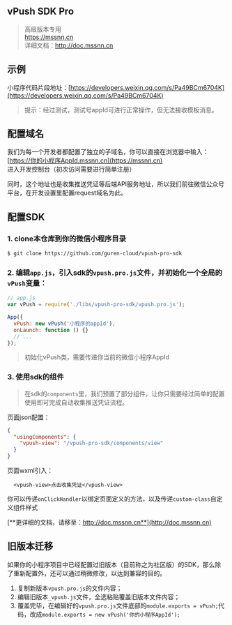 ## vPush SDK Pro

> 高级版本专用    
> https://mssnn.cn    
> 详细文档：http://doc.mssnn.cn

## 示例
小程序代码片段地址：[https://developers.weixin.qq.com/s/Pa49BCm6704K](https://developers.weixin.qq.com/s/Pa49BCm6704K)    
> 提示：经过测试，测试号appId可进行正常操作，但无法接收模板消息。

## 配置域名
我们为每一个开发者都配置了独立的子域名，你可以直接在浏览器中输入：
[https://你的小程序AppId.mssnn.cn](https://mssnn.cn)    
进入开发控制台（初次访问需要进行简单注册）    

同时，这个地址也是收集推送凭证等后端API服务地址，所以我们前往微信公众号平台，在开发设置里配置request域名为此。

## 配置SDK

### 1. clone本仓库到你的微信小程序目录
``` bash
$ git clone https://github.com/guren-cloud/vpush-pro-sdk
```

### 2. 编辑`app.js`，引入sdk的`vpush.pro.js`文件，并初始化一个全局的`vPush`变量：

``` js
// app.js
var vPush = require('./libs/vpush-pro-sdk/vpush.pro.js');

App({
  vPush: new vPush('小程序的appId'),
  onLaunch: function () {}
  // ...
});
```

> 初始化vPush类，需要传递你当前的微信小程序AppId

### 3. 使用sdk的组件
> 在sdk的`components`里，我们预置了部分组件，让你只需要经过简单的配置使用即可完成自动收集推送凭证流程。

页面json配置：
``` json
{
  "usingComponents": {
    "vpush-view": "/vpush-pro-sdk/components/view"
  }
}
```

页面wxml引入：
``` wxml
  <vpush-view>点击收集凭证</vpush-view>
```

你可以传递`onClickHandler`以绑定页面定义的方法，以及传递`custom-class`自定义组件样式

[**更详细的文档，请移至：http://doc.mssnn.cn**](http://doc.mssnn.cn)


## 旧版本迁移
如果你的小程序项目中已经配置过旧版本（目前称之为社区版）的SDK，那么除了重新配置外，还可以通过稍微修改，以达到兼容的目的。

1. 复制新版本`vpush.pro.js`的文件内容；
2. 编辑旧版本`_vpush.js`文件，全选粘贴覆盖旧版本文件内容；
3. 覆盖完毕，在编辑好的`vpush.pro.js`文件底部的`module.exports = vPush;`代码，改成`module.exports = new vPush('你的小程序AppId');`